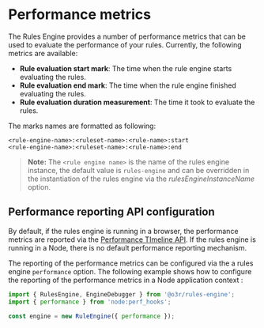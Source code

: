 # Performance metrics

The Rules Engine provides a number of performance metrics that can be used to evaluate the performance of your rules.
Currently, the following metrics are available:

- **Rule evaluation start mark**: The time when the rule engine starts evaluating the rules.
- **Rule evaluation end mark**: The time when the rule engine finished evaluating the rules.
- **Rule evaluation duration measurement**: The time it took to evaluate the rules.

The marks names are formatted as following:

```
<rule-engine-name>:<ruleset-name>:<rule-name>:start
<rule-engine-name>:<ruleset-name>:<rule-name>:end
```

> **Note:** The `<rule engine name>` is the name of the rules engine instance, the default value is `rules-engine` and can be overridden in the instantiation of the rules engine via the *rulesEngineInstanceName* option.

## Performance reporting API configuration

By default, if the rules engine is running in a browser, the performance metrics are reported via the [Performance TImeline API](https://developer.mozilla.org/en-US/docs/Web/API/Performance_Timeline). If the rules engine is running in a Node, there is no default performance reporting mechanism.

The reporting of the performance metrics can be configured via the a rules engine `performance` option.
The following example shows how to configure the reporting of the performance metrics in a Node application context :

```typescript
import { RulesEngine, EngineDebugger } from '@o3r/rules-engine';
import { performance } from 'node:perf_hooks';

const engine = new RuleEngine({ performance });
```
